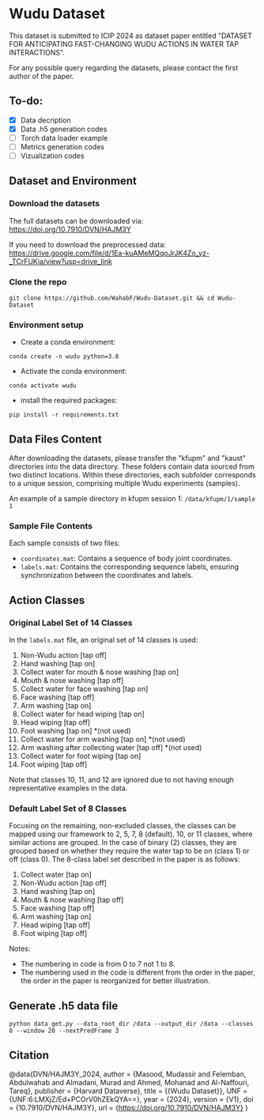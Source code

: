 # Wudu Dataset

This dataset is submitted to ICIP 2024 as dataset paper entitled "DATASET FOR ANTICIPATING FAST-CHANGING WUDU ACTIONS IN WATER TAP INTERACTIONS".

For any possible query regarding the datasets, please contact the first author of the paper.

## To-do:
- [x] Data decription
- [x] Data .h5 generation codes
- [ ] Torch data loader example
- [ ] Metrics generation codes
- [ ] Vizualization codes

## Dataset and Environment
### Download the datasets
The full datasets can be downloaded via:
https://doi.org/10.7910/DVN/HAJM3Y

If you need to download the preprocessed data:
https://drive.google.com/file/d/1Ea-kuAMeMQqoJrJK4Zo_yz-_TCrFUKia/view?usp=drive_link

### Clone the repo
```
git clone https://github.com/WahabF/Wudu-Dataset.git && cd Wudu-Dataset
```

### Environment setup
- Create a conda environment:
```
conda create -n wudu python=3.8
```
- Activate the conda environment:
```
conda activate wudu
```
- install the required packages:
```
pip install -r requirements.txt
```

## Data Files Content

After downloading the datasets, please transfer the "kfupm" and "kaust" directories into the data directory. These folders contain data sourced from two distinct locations. Within these directories, each subfolder corresponds to a unique session, comprising multiple Wudu experiments (samples). 

An example of a sample directory in kfupm session 1:
`/data/kfupm/1/sample 1`

### Sample File Contents
Each sample consists of two files: 
- `coordinates.mat`: Contains a sequence of body joint coordinates.
- `labels.mat`: Contains the corresponding sequence labels, ensuring synchronization between the coordinates and labels.

## Action Classes

### Original Label Set of 14 Classes
In the `labels.mat` file, an original set of 14 classes is used:
1. Non-Wudu action [tap off]
2. Hand washing [tap on]
3. Collect water for mouth & nose washing [tap on]
4. Mouth & nose washing [tap off]
5. Collect water for face washing [tap on]
6. Face washing [tap off]
7. Arm washing [tap on]
8. Collect water for head wiping [tap on]
9. Head wiping [tap off]
10. Foot washing [tap on] *(not used)
11. Collect water for arm washing [tap on] *(not used)
12. Arm washing after collecting water [tap off] *(not used)
13. Collect water for foot wiping [tap on]
14. Foot wiping [tap off]

Note that classes 10, 11, and 12 are ignored due to not having enough representative examples in the data.

### Default Label Set of 8 Classes
Focusing on the remaining, non-excluded classes, the classes can be mapped using our framework to 2, 5, 7, 8 (default), 10, or 11 classes, where similar actions are grouped. In the case of binary (2) classes, they are grouped based on whether they require the water tap to be on (class 1) or off (class 0).
The 8-class label set described in the paper is as follows:
1. Collect water [tap on]
2. Non-Wudu action [tap off]
3. Hand washing [tap on]
4. Mouth & nose washing [tap off]
5. Face washing [tap off]
6. Arm washing [tap on]
7. Head wiping [tap off]
8. Foot wiping [tap off]

Notes: 
- The numbering in code is from 0 to 7 not 1 to 8.
- The numbering used in the code is different from the order in the paper, the order in the paper is reorganized for better illustration.

## Generate .h5 data file
```
python data_get.py --data_root_dir /data --output_dir /data --classes 8 --window 20 --nextPredFrame 3
```


## Citation
@data{DVN/HAJM3Y_2024,
author = {Masood, Mudassir and Felemban, Abdulwahab and Almadani, Murad and Ahmed, Mohanad and Al-Naffouri, Tareq},
publisher = {Harvard Dataverse},
title = {{Wudu Dataset}},
UNF = {UNF:6:LMXjZ/Ed+PCOrV0hZEkQYA==},
year = {2024},
version = {V1},
doi = {10.7910/DVN/HAJM3Y},
url = {https://doi.org/10.7910/DVN/HAJM3Y}
}

